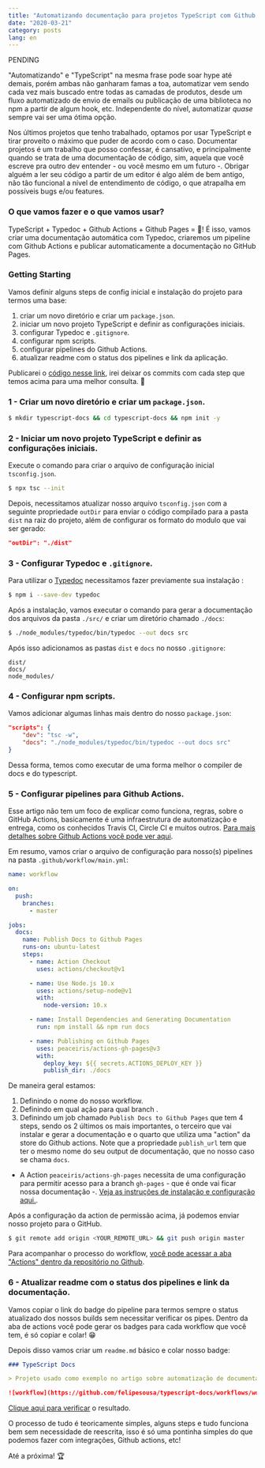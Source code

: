 ```yaml
---
title: "Automatizando documentação para projetos TypeScript com Github e Typedoc"
date: "2020-03-21"
category: posts
lang: en
---
```


PENDING

"Automatizando" e "TypeScript" na mesma frase pode soar hype até demais, porém ambas não ganharam famas a toa, automatizar vem sendo cada vez mais buscado entre todas as camadas de produtos, desde um fluxo automatizado de envio de emails ou publicação de uma biblioteca no npm a partir de algum hook, etc. Independente do nível, automatizar _quase_ sempre vai ser uma ótima opção.

Nos últimos projetos que tenho trabalhado, optamos por usar TypeScript e tirar proveito o máximo que puder de acordo com o caso. Documentar projetos é um trabalho que posso confessar, é cansativo, e principalmente quando se trata de uma documentação de código, sim, aquela que você escreve pra outro dev entender - ou você mesmo em um futuro -. Obrigar alguém a ler seu código a partir de um editor é algo além de bem antigo, não tão funcional a nível de entendimento de código, o que atrapalha em possíveis bugs e/ou features.

### O que vamos fazer e o que vamos usar?

TypeScript + Typedoc + Github Actions + Github Pages = 🚀! É isso, vamos criar uma documentação automática com Typedoc, criaremos um pipeline com Github Actions e publicar automaticamente a documentação no GitHub Pages.

### Getting Starting

Vamos definir alguns steps de config inicial e instalação do projeto para termos uma base:

1.  criar um novo diretório e criar um `package.json`.
2.  iniciar um novo projeto TypeScript e definir as configurações iniciais.
3.  configurar Typedoc e `.gitignore`.
4.  configurar npm scripts.
5.  configurar pipelines do Github Actions.
6.  atualizar readme com o status dos pipelines e link da aplicação.

Publicarei o [código nesse link](https://github.com/felipesousa/typescript-docs), irei deixar os commits com cada step que temos acima para uma melhor consulta. 🧐

### 1 - Criar um novo diretório e criar um `package.json`.

```bash
$ mkdir typescript-docs && cd typescript-docs && npm init -y
```

### 2 - Iniciar um novo projeto TypeScript e definir as configurações iniciais.

Execute o comando para criar o arquivo de configuração inicial `tsconfig.json`.

```bash
$ npx tsc --init
```

Depois, necessitamos atualizar nosso arquivo `tsconfig.json` com a seguinte propriedade `outDir` para enviar o código compilado para a pasta `dist` na raiz do projeto, além de configurar os formato do modulo que vai ser gerado:

```json
"outDir": "./dist"
```

### 3 - Configurar Typedoc e `.gitignore`.

Para utilizar o [Typedoc](https://typedoc.org/) necessitamos fazer previamente sua instalação :

```bash
$ npm i --save-dev typedoc
```

Após a instalação, vamos executar o comando para gerar a documentação dos arquivos da pasta `./src/` e criar um diretório chamado `./docs`:

```bash
$ ./node_modules/typedoc/bin/typedoc --out docs src
```

Após isso adicionamos as pastas `dist` e `docs` no nosso `.gitignore`:

```text
dist/
docs/
node_modules/
```

### 4 - Configurar npm scripts.

Vamos adicionar algumas linhas mais dentro do nosso `package.json`:

```json
"scripts": {
	"dev": "tsc -w",
	"docs": "./node_modules/typedoc/bin/typedoc --out docs src"
}
```

Dessa forma, temos como executar de uma forma melhor o compiler de docs e do typescript.

### 5 - Configurar pipelines para Github Actions.

Esse artigo não tem um foco de explicar como funciona, regras, sobre o GitHub Actions, basicamente é uma infraestrutura de automatização e entrega, como os conhecidos Travis CI, Circle CI e muitos outros. [Para mais detalhes sobre Github Actions você pode ver aqui](https://github.com/features/actions).

Em resumo, vamos criar o arquivo de configuração para nosso(s) pipelines na pasta `.github/workflow/main.yml`:

```yaml
name: workflow

on:
  push:
    branches:
      - master

jobs:
  docs:
    name: Publish Docs to Github Pages
    runs-on: ubuntu-latest
    steps:
      - name: Action Checkout
        uses: actions/checkout@v1

      - name: Use Node.js 10.x
        uses: actions/setup-node@v1
        with:
          node-version: 10.x

      - name: Install Dependencies and Generating Documentation
        run: npm install && npm run docs

      - name: Publishing on Github Pages
        uses: peaceiris/actions-gh-pages@v3
        with:
          deploy_key: ${{ secrets.ACTIONS_DEPLOY_KEY }}
          publish_dir: ./docs
```

De maneira geral estamos:

1.  Definindo o nome do nosso workflow.
2.  Definindo em qual ação <push> para qual branch <master>.
3.  Definindo um job chamado `Publish Docs to Github Pages` que tem 4 steps, sendo os 2 últimos os mais importantes, o terceiro que vai instalar e gerar a documentação e o quarto que utiliza uma "action" da store do Github actions. Note que a propriedade `publish_url` tem que ter o mesmo nome do seu output de documentação, que no nosso caso se chama `docs`.

- A Action `peaceiris/actions-gh-pages` necessita de uma configuração para permitir acesso para a branch `gh-pages` - que é onde vai ficar nossa documentação -. [Veja as instruções de instalação e configuração aqui.](https://github.com/peaceiris/actions-gh-pages#options).

Após a configuração da action de permissão acima, já podemos enviar nosso projeto para o GitHub.

```bash
$ git remote add origin <YOUR_REMOTE_URL> && git push origin master
```

Para acompanhar o processo do workflow, [você pode acessar a aba "Actions" dentro da repositório no Github](https://github.com/felipesousa/typescript-docs/actions).

### 6 - Atualizar readme com o status dos pipelines e link da documentação.

Vamos copiar o link do badge do pipeline para termos sempre o status atualizado dos nossos builds sem necessitar verificar os pipes. Dentro da aba de actions você pode gerar os badges para cada workflow que você tem, é só copiar e colar! 😁

Depois disso vamos criar um `readme.md` básico e colar nosso badge:

```markdown
### TypeScript Docs

> Projeto usado como exemplo no artigo sobre automatização de documentação para projetos typescript

![workflow](https://github.com/felipesousa/typescript-docs/workflows/workflow/badge.svg)
```

[Clique aqui para verificar](https://felipesousa.github.io/typescript-docs/modules/_index_.html) o resultado.

O processo de tudo é teoricamente simples, alguns steps e tudo funciona bem sem necessidade de reescrita, isso é só uma pontinha simples do que podemos fazer com integrações, Github actions, etc!

Até a próxima! 🏆
